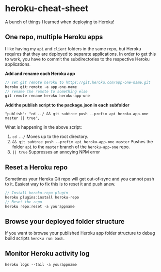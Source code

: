 # heroku-cheat-sheet

A bunch of things I learned when deploying to Heroku!

## One repo, multiple Heroku apps

I like having my `api` and `client` folders in the same repo, but Heroku requires that they
are deployed to separate applications. In order to get this to work, you have to commit the subdirectories to the respective Heroku applications.

**Add and rename each Heroku app**

```typescript
// set git remote heroku to https://git.heroku.com/app-one-name.git
heroku git:remote -a app-one-name
// rename the remote to something else
git remote rename heroku heroku-app-one
```

**Add the publish script to the package.json in each subfolder**

```
"publish": "cd ../ && git subtree push --prefix api heroku-app-one master || true",
```

What is happening in the above script:

1. `cd ../`
   Moves up to the root directory.
2. `&& git subtree push --prefix api heroku-app-one master`
   Pushes the folder `api` to the `master` branch of the `heroku-app-one` repo.
3. `|| true`
   Suppresses an annoying NPM error

## Reset a Heroku repo

Sometimes your Heroku Git repo will get out-of-sync and you cannot push to it. Easiest way
to fix this is to reset it and push anew.

```typescript
// Install heroku-repo plugin
heroku plugins:install heroku-repo
// Reset the repo
heroku repo:reset -a yourappname
```

## Browse your deployed folder structure

If you want to browse your published Heroku app folder structure to debug build scripts `heroku run bash`.

## Monitor Heroku activity log

`heroku logs --tail -a yourappname`
